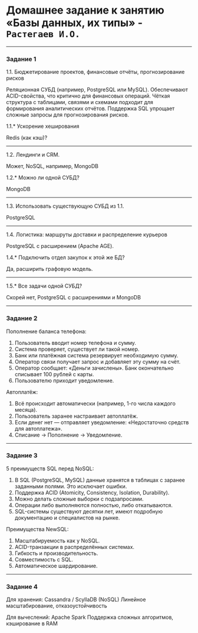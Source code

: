 # Домашнее задание к занятию «Базы данных, их типы» - `Растегаев И.О.`

---


### Задание 1

1.1. Бюджетирование проектов, финансовые отчёты, прогнозирование рисков

Реляционная СУБД (например, PostgreSQL или MySQL).
Обеспечивают ACID-свойства, что критично для финансовых операций.
Чёткая структура с таблицами, связями и схемами подходит для формирования аналитических отчётов.
Поддержка SQL упрощает сложные запросы для прогнозирования рисков.

1.1.* Ускорение хеширования

Redis (как кэш)?

*********

1.2. Лендинги и CRM.

Может, NoSQL, например, MongoDB

1.2.* Можно ли одной СУБД?

MongoDB

*********

1.3. Использовать существующую СУБД из 1.1.

PostgreSQL

*********

1.4. Логистика: маршруты доставки и распределение курьеров

PostgreSQL с расширением (Apache AGE).

1.4.* Подключить отдел закупок к этой же БД?

Да, расширить графовую модель.

*********

1.5.* Все задачи одной СУБД?

Скорей нет, PostgreSQL с расширениями и MongoDB

---

### Задание 2

Пополнение баланса телефона:

1. Пользователь вводит номер телефона и сумму.
2. Система проверяет, существует ли такой номер.
3. Банк или платёжная система резервирует необходимую сумму.
4. Оператор связи получает запрос и добавляет эту сумму на счёт.
5. Оператор сообщает: «Деньги зачислены». Банк окончательно списывает 100 рублей с карты.
6. Пользователю приходит уведомление.

Автоплатёж:

1. Всё происходит автоматически (например, 1-го числа каждого месяца).
2. Пользователь заранее настраивает автоплатёж.
3. Если денег нет — отправляет уведомление: «Недостаточно средств для автоплатежа».
4. Списание → Пополнение → Уведомление.


---

### Задание 3

5 преимуществ SQL перед NoSQL:

1. В SQL (PostgreSQL, MySQL) данные хранятся в таблицах с заранее заданными полями. Это исключает ошибки.
2. Поддержка ACID (Atomicity, Consistency, Isolation, Durability).
3. Можно делать сложные выборки с подзапросами.
4. Операции либо выполняются полностью, либо откатываются.
5. SQL-системы существуют десятки лет, имеют подробную документацию и специалистов на рынке.

Преимущества NewSQL:

1. Масштабируемость как у NoSQL.
2. ACID-транзакции в распределённых системах.
3. Гибкость и производительность.
4. Совместимость с SQL.
5. Автоматическое шардирование.

---

### Задание 4

Для хранения:
Cassandra / ScyllaDB (NoSQL)
Линейное масштабирование, отказоустойчивость

Для вычеслений:
Apache Spark
Поддержка сложных алгоритмов, кэширование в RAM


